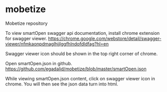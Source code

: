 # mobetize
Mobetize repository

To view smartOpen swagger api documentation, install chrome extension for swagger viewer.
https://chrome.google.com/webstore/detail/swagger-viewer/nfmkaonpdmaglhjjlggfhlndofdldfag?hl=en

Swagger viewer icon should be shown in the top right corner of chrome.

Open smartOpen.json in github.
https://github.com/egadalid/mobetize/blob/master/smartOpen.json

While viewing smartOpen.json content, click on swagger viewer icon in chrome. You will then see the json data turn into html.
